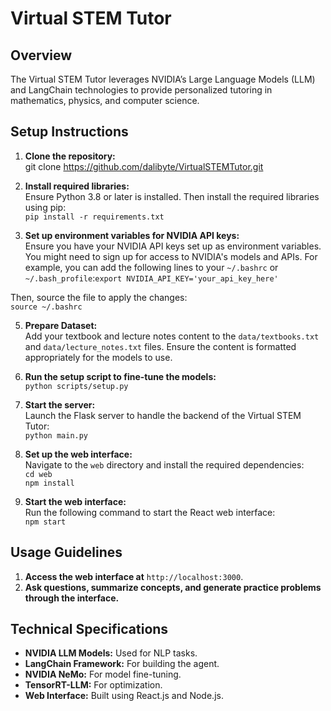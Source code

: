 # Virtual STEM Tutor

## Overview
The Virtual STEM Tutor leverages NVIDIA’s Large Language Models (LLM) and LangChain technologies to provide personalized tutoring in mathematics, physics, and computer science.

## Setup Instructions

1. **Clone the repository:**  
git clone https://github.com/dalibyte/VirtualSTEMTutor.git

2. **Install required libraries:**  
Ensure Python 3.8 or later is installed. Then install the required libraries using pip:  
`pip install -r requirements.txt`

4. **Set up environment variables for NVIDIA API keys:**  
Ensure you have your NVIDIA API keys set up as environment variables. You might need to sign up for access to NVIDIA's models and APIs. For example, you can add the following lines to your `~/.bashrc` or `~/.bash_profile`:`export NVIDIA_API_KEY='your_api_key_here' `

Then, source the file to apply the changes:  
`source ~/.bashrc`

5. **Prepare Dataset:**  
Add your textbook and lecture notes content to the `data/textbooks.txt` and `data/lecture_notes.txt` files. Ensure the content is formatted appropriately for the models to use.

6. **Run the setup script to fine-tune the models:**  
`python scripts/setup.py`

7. **Start the server:**  
Launch the Flask server to handle the backend of the Virtual STEM Tutor:  
`python main.py`

8. **Set up the web interface:**  
Navigate to the `web` directory and install the required dependencies:  
`cd web`  
`npm install`

9. **Start the web interface:**  
Run the following command to start the React web interface:  
`npm start`

## Usage Guidelines

1. **Access the web interface at** `http://localhost:3000`.
2. **Ask questions, summarize concepts, and generate practice problems through the interface.**

## Technical Specifications

- **NVIDIA LLM Models:** Used for NLP tasks.
- **LangChain Framework:** For building the agent.
- **NVIDIA NeMo:** For model fine-tuning.
- **TensorRT-LLM:** For optimization.
- **Web Interface:** Built using React.js and Node.js.

